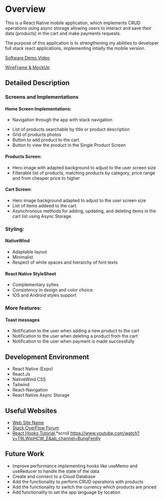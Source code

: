 # Overview

This is a React Native mobile application, which implements CRUD operations using async storage allowing users to interact and save their data (products) in the cart and make payments requests. 

The purpose of this application is to strengthening my abilities to developer full stack react applications, implementing intially the mobile version. 



[Software Demo Video](http://youtube.link.goes.here)   

[WireFrame & MockUp](https://www.figma.com/file/zHEfeiNomW9MPvgQ3QvD5R/My-App?type=design&node-id=0%3A1&mode=design&t=QAjX9pBZrmw28UFu-1)

## Detailed Description

### Screens and Implementations

#### Home Screen Implementations: 
- Navigation through the app with stack navigation
* List of products searchable by title or product description 
* Grid of products photos
* Button to add product to the cart
* Button to view the product in the Single Product Screen 

#### Products Screen: 
* Hero image with adapted background to adjust to the user screen size 
* Filterable list of products, matching products by category, price range and from cheaper price to higher 

#### Cart Screen: 
* Hero image background adapted to adjust to the user screen size 
* List of items addeed to the cart. 
* Asynchronous methods for adding, updating, and deleting items in the cart list using Async Storage.

### Styling: 

#### NativeWind
* Adaptable layout 
* Minimalist 
* Respect of white spaces and hierarchy of font texts 

#### React Native StyleSheet  
* Complementary sytles
* Consistency in design and color choice 
* IOS and Android styles support 

### More features: 

#### Toast messages
* Notification to the user when adding a new product to the cart
* Notification to the user when deleting a product from the cart
* Notification to the user when payment is made successfully


## Development Environment

* React Native (Expo) 
* React.Js 
* NativeWind CSS
* Tailwind
* React-Navigation
* React Native Async Storage 


## Useful Websites

* [Web Site Name](http://url.link.goes.here)
* [Stack OverFlow Forum](https://stackoverflow.com/questions/67623952/error-virtualizedlists-should-never-be-nested-inside-plain-scrollviews-with-th)
* [React Hooks Tutorial ](https://www.youtube.com/watch?v=HYKDUF8X3qI&ab_channel=CosdenSolutions)
 *scroll https://www.youtube.com/watch?v=T9LWjpHCW_E&ab_channel=BungFerdly

## Future Work
* Improve performance implementing hooks like useMemo and useReducer to handle the state of the data
* Create and connect to a Cloud Database 
* Add the functionality to perform CRUD operations with products
* Add the functionality to switch the currency which products are priced
* Add functionality to set the app language by location
